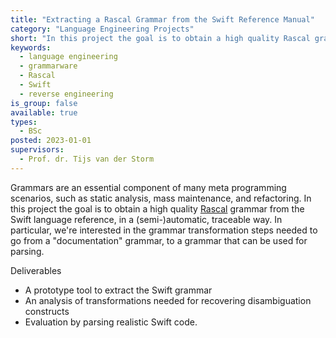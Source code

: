 ```yaml
---
title: "Extracting a Rascal Grammar from the Swift Reference Manual"
category: "Language Engineering Projects"
short: "In this project the goal is to obtain a high quality Rascal grammar from the Swift language reference, in a (semi-)automatic, traceable way."
keywords:
  - language engineering
  - grammarware
  - Rascal
  - Swift
  - reverse engineering
is_group: false
available: true
types:
  - BSc
posted: 2023-01-01
supervisors:
  - Prof. dr. Tijs van der Storm
---
```


Grammars are an essential component of many meta programming scenarios, such as static analysis, mass maintenance, and refactoring. In this project the goal is to obtain a high quality [Rascal](http://www.rascal-mpl.org/) grammar from the Swift language reference, in a (semi-)automatic, traceable way. In particular, we're interested in the grammar transformation steps needed to go from a "documentation" grammar, to a grammar that can be used for parsing.

Deliverables

- A prototype tool to extract the Swift grammar
- An analysis of transformations needed for recovering disambiguation constructs
- Evaluation by parsing realistic Swift code. 
